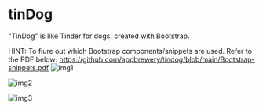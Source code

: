 # tinDog
"TinDog" is like Tinder for dogs, created with Bootstrap.



HINT: To fiure out which Bootstrap components/snippets are used. Refer to the PDF below:
https://github.com/appbrewery/tindog/blob/main/Bootstrap-snippets.pdf
![img1](https://github.com/bardack134/tinDog/assets/142977989/2916bd64-7161-41c5-b72e-0ac177d93ef5)


![img2](https://github.com/bardack134/tinDog/assets/142977989/a1ce4508-145f-408e-8f8f-e80e1175437f)




![img3](https://github.com/bardack134/tinDog/assets/142977989/bfbf7675-d987-4c92-9e85-45866cc05805)


